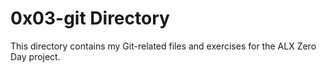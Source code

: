 # 0x03-git Directory

This directory contains my Git-related files and exercises for the ALX Zero Day project.